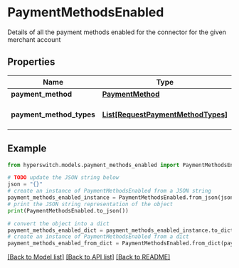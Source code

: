 # PaymentMethodsEnabled

Details of all the payment methods enabled for the connector for the given merchant account

## Properties

Name | Type | Description | Notes
------------ | ------------- | ------------- | -------------
**payment_method** | [**PaymentMethod**](PaymentMethod.md) |  | 
**payment_method_types** | [**List[RequestPaymentMethodTypes]**](RequestPaymentMethodTypes.md) | Subtype of payment method | [optional] 

## Example

```python
from hyperswitch.models.payment_methods_enabled import PaymentMethodsEnabled

# TODO update the JSON string below
json = "{}"
# create an instance of PaymentMethodsEnabled from a JSON string
payment_methods_enabled_instance = PaymentMethodsEnabled.from_json(json)
# print the JSON string representation of the object
print(PaymentMethodsEnabled.to_json())

# convert the object into a dict
payment_methods_enabled_dict = payment_methods_enabled_instance.to_dict()
# create an instance of PaymentMethodsEnabled from a dict
payment_methods_enabled_from_dict = PaymentMethodsEnabled.from_dict(payment_methods_enabled_dict)
```
[[Back to Model list]](../README.md#documentation-for-models) [[Back to API list]](../README.md#documentation-for-api-endpoints) [[Back to README]](../README.md)


